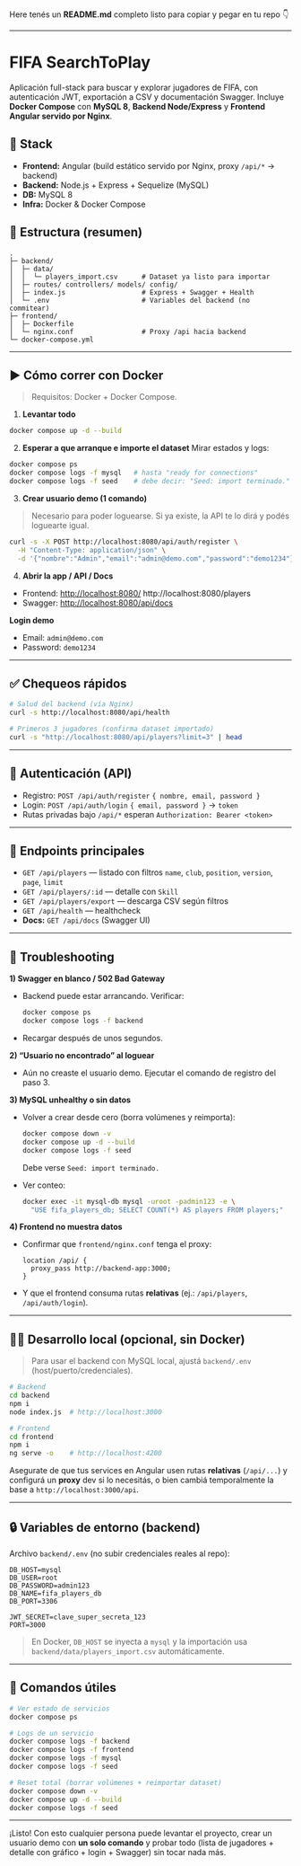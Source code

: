 Here tenés un **README.md** completo listo para copiar y pegar en tu repo 👇

---

# FIFA SearchToPlay

Aplicación full-stack para buscar y explorar jugadores de FIFA, con autenticación JWT, exportación a CSV y documentación Swagger. Incluye **Docker Compose** con **MySQL 8**, **Backend Node/Express** y **Frontend Angular servido por Nginx**.

## 🧱 Stack

* **Frontend:** Angular (build estático servido por Nginx, proxy `/api/*` → backend)
* **Backend:** Node.js + Express + Sequelize (MySQL)
* **DB:** MySQL 8
* **Infra:** Docker & Docker Compose

## 📁 Estructura (resumen)

```
.
├─ backend/
│  ├─ data/
│  │  └─ players_import.csv      # Dataset ya listo para importar
│  ├─ routes/ controllers/ models/ config/
│  ├─ index.js                   # Express + Swagger + Health
│  └─ .env                       # Variables del backend (no commitear)
├─ frontend/
│  ├─ Dockerfile
│  └─ nginx.conf                 # Proxy /api hacia backend
└─ docker-compose.yml
```

---

## ▶️ Cómo correr con Docker

> Requisitos: Docker + Docker Compose.

1. **Levantar todo**

```bash
docker compose up -d --build
```

2. **Esperar a que arranque e importe el dataset**
   Mirar estados y logs:

```bash
docker compose ps
docker compose logs -f mysql   # hasta "ready for connections"
docker compose logs -f seed    # debe decir: "Seed: import terminado."
```

3. **Crear usuario demo (1 comando)**

> Necesario para poder loguearse. Si ya existe, la API te lo dirá y podés loguearte igual.

```bash
curl -s -X POST http://localhost:8080/api/auth/register \
  -H "Content-Type: application/json" \
  -d '{"nombre":"Admin","email":"admin@demo.com","password":"demo1234"}'
```

4. **Abrir la app / API / Docs**

* Frontend: [http://localhost:8080/](http://localhost:8080/)
                                 http://localhost:8080/players 
* Swagger: [http://localhost:8080/api/docs](http://localhost:8080/api/docs)

**Login demo**

* Email: `admin@demo.com`
* Password: `demo1234`

---

## ✅ Chequeos rápidos

```bash
# Salud del backend (vía Nginx)
curl -s http://localhost:8080/api/health

# Primeros 3 jugadores (confirma dataset importado)
curl -s "http://localhost:8080/api/players?limit=3" | head
```

---

## 🔐 Autenticación (API)

* Registro: `POST /api/auth/register` `{ nombre, email, password }`
* Login: `POST /api/auth/login` `{ email, password }` → `token`
* Rutas privadas bajo `/api/*` esperan `Authorization: Bearer <token>`

---

## 🧪 Endpoints principales

* `GET /api/players` — listado con filtros `name`, `club`, `position`, `version`, `page`, `limit`
* `GET /api/players/:id` — detalle con `Skill`
* `GET /api/players/export` — descarga CSV según filtros
* `GET /api/health` — healthcheck
* **Docs:** `GET /api/docs` (Swagger UI)

---

## 🧰 Troubleshooting

**1) Swagger en blanco / 502 Bad Gateway**

* Backend puede estar arrancando. Verificar:

  ```bash
  docker compose ps
  docker compose logs -f backend
  ```
* Recargar después de unos segundos.

**2) “Usuario no encontrado” al loguear**

* Aún no creaste el usuario demo. Ejecutar el comando de registro del paso 3.

**3) MySQL unhealthy o sin datos**

* Volver a crear desde cero (borra volúmenes y reimporta):

  ```bash
  docker compose down -v
  docker compose up -d --build
  docker compose logs -f seed
  ```

  Debe verse `Seed: import terminado.`
* Ver conteo:

  ```bash
  docker exec -it mysql-db mysql -uroot -padmin123 -e \
    "USE fifa_players_db; SELECT COUNT(*) AS players FROM players;"
  ```

**4) Frontend no muestra datos**

* Confirmar que `frontend/nginx.conf` tenga el proxy:

  ```
  location /api/ {
    proxy_pass http://backend-app:3000;
  }
  ```
* Y que el frontend consuma rutas **relativas** (ej.: `/api/players`, `/api/auth/login`).

---

## 🧑‍💻 Desarrollo local (opcional, sin Docker)

> Para usar el backend con MySQL local, ajustá `backend/.env` (host/puerto/credenciales).

```bash
# Backend
cd backend
npm i
node index.js  # http://localhost:3000

# Frontend
cd frontend
npm i
ng serve -o    # http://localhost:4200
```

Asegurate de que tus services en Angular usen rutas **relativas** (`/api/...`) y configurá un **proxy** dev si lo necesitás, o bien cambiá temporalmente la base a `http://localhost:3000/api`.

---

## 🔒 Variables de entorno (backend)

Archivo `backend/.env` (no subir credenciales reales al repo):

```env
DB_HOST=mysql
DB_USER=root
DB_PASSWORD=admin123
DB_NAME=fifa_players_db
DB_PORT=3306

JWT_SECRET=clave_super_secreta_123
PORT=3000
```

> En Docker, `DB_HOST` se inyecta a `mysql` y la importación usa `backend/data/players_import.csv` automáticamente.

---

## 🧹 Comandos útiles

```bash
# Ver estado de servicios
docker compose ps

# Logs de un servicio
docker compose logs -f backend
docker compose logs -f frontend
docker compose logs -f mysql
docker compose logs -f seed

# Reset total (borrar volúmenes + reimportar dataset)
docker compose down -v
docker compose up -d --build
docker compose logs -f seed
```

---

¡Listo! Con esto cualquier persona puede levantar el proyecto, crear un usuario demo con **un solo comando** y probar todo (lista de jugadores + detalle con gráfico + login + Swagger) sin tocar nada más.

